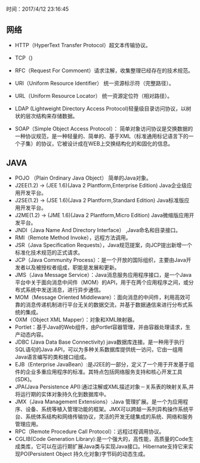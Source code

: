 ## 
时间：2017/4/12 23:16:45 

## 网络
* HTTP（HyperText Transfer Protocol）超文本传输协议。

* TCP（)

* RFC（Request For Commoent）请求注解，收集整理已经存在的技术规范。

* URI（Uniform Resource Identifier） 统一资源标示符（完整路径）。

* URL（Uniform Resource Locator） 统一资源定位符（相对路径）。

* LDAP (Lightweight Directory Access Protocol)轻量级目录访问协议，以树状的层次结构来存储数据。

* SOAP（Simple Object Access Protocol）： 简单对象访问协议是交换数据的一种协议规范，是一种轻量的、简单的、基于XML（标准通用标记语言下的一个子集）的协议，它被设计成在WEB上交换结构化的和固化的信息。


## JAVA

 * POJO （Plain Ordinary Java Object） 简单的Java对象。
 * J2EE(1.2) -> (JEE 1.6)(Java 2 Plantform,Enterprise Edition) Java企业级应用开发平台。
 * J2SE(1.2) -> (JSE 1.6)(Java 2 Plantform,Standard Edition) Java标准版应用开发平台。
 * J2ME(1.2) -> (JME 1.6)(Java 2 Plantform,Micro Edition) Java微缩版应用开发平台。
 * JNDI（Java Name And Directory Interface） ,Java命名和目录接口。
 * RMI（Remote Method Invoke），远程方法调用。
 * JSR（Java Specification Requests），Java规范提案，向JCP提出新增一个标准化技术规范的正式请求。
 * JCP（Java Community Process）：是一个开放的国际组织，主要由Java开发者以及被授权者组成，职能是发展和更新。
 * JMS（Java Message Service）：Java消息服务应用程序接口，是一个Java平台中关于面向消息中间件（MOM）的API，用于在两个应用程序之间，或分布式系统中发送消息，进行异步通信。
 * MOM（Message Oriented Middleware）：面向消息的中间件，利用高效可靠的消息传递机制进行平台无关的数据交流，并基于数据通信来进行分布式系统的集成。
 * OXM（Object XML Mapper）：对象和XML映射器。
 * Portlet：基于Java的Web组件，由Portlet容器管理，并由容器处理请求，生产动态内容。
 * JDBC (Java Data Base Connectivity) java数据库连接。是一种用于执行SQL语句的Java API，可以为多种关系数据库提供统一访问，它由一组用Java语言编写的类和接口组成。
 * EJB（Enterprise JavaBean）:是J2EE的一部分，定义了一个用于开发基于组件的企业多重应用程序的标准。其特点包括网络服务支持和核心开发工具(SDK)。
 * JPA(Java Persistence API):通过注解或XML描述对象－关系表的映射关系,并将运行期的实体对象持久化到数据库中。
 * JMX（Java Management Extensions）:Java 管理扩展。是一个为应用程序、设备、系统等植入管理功能的框架。JMX可以跨越一系列异构操作系统平台、系统体系结构和网络传输协议，灵活的开发无缝集成的系统、网络和服务管理应用。
 * RPC（Remote Procedure Call Protocol）：远程过程调用协议。
 * CGLIB(Code Generation Library):是一个强大的，高性能，高质量的Code生成类库，它可以在运行期扩展Java类与实现Java接口。Hibernate支持它来实现PO(Persistent Object 持久化对象)字节码的动态生成。
 
